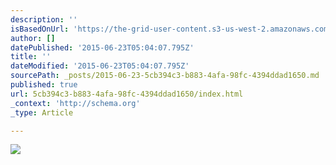 ```yaml
---
description: ''
isBasedOnUrl: 'https://the-grid-user-content.s3-us-west-2.amazonaws.com/6a4dbdd3-dc01-461e-ac30-c1157f331153.jpg'
author: []
datePublished: '2015-06-23T05:04:07.795Z'
title: ''
dateModified: '2015-06-23T05:04:07.795Z'
sourcePath: _posts/2015-06-23-5cb394c3-b883-4afa-98fc-4394ddad1650.md
published: true
url: 5cb394c3-b883-4afa-98fc-4394ddad1650/index.html
_context: 'http://schema.org'
_type: Article

---
```

![](https://the-grid-user-content.s3-us-west-2.amazonaws.com/6a4dbdd3-dc01-461e-ac30-c1157f331153.jpg)